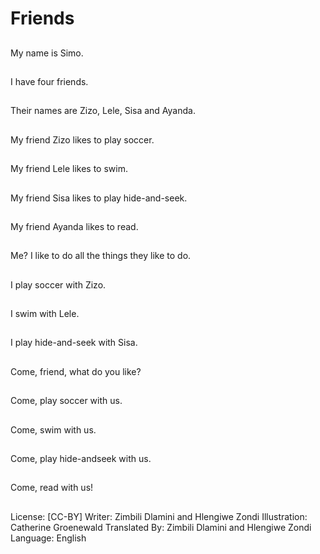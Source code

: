 # Friends

##
My name is Simo.

##
I have four friends.

##
Their names are Zizo,
Lele, Sisa and Ayanda.

##
My friend Zizo likes to
play soccer.

##
My friend Lele likes to
swim.

##
My friend Sisa likes to
play hide-and-seek.

##
My friend Ayanda likes
to read.

##
Me?
I like to do all the things
they like to do.

##
I play soccer with Zizo.

##
I swim with Lele.

##
I play hide-and-seek
with Sisa.

##
Come, friend, what do
you like?

##
Come, play soccer with
us.

##
Come, swim with us.

##
Come, play hide-andseek with us.

##
Come, read with us!

##
License: [CC-BY]
Writer: Zimbili Dlamini and Hlengiwe Zondi
Illustration: Catherine Groenewald
Translated By: Zimbili Dlamini and Hlengiwe Zondi
Language: English
